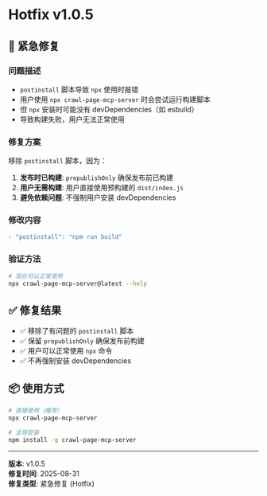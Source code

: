 # Hotfix v1.0.5

## 🚨 紧急修复

### 问题描述

- `postinstall` 脚本导致 `npx` 使用时报错
- 用户使用 `npx crawl-page-mcp-server` 时会尝试运行构建脚本
- 但 `npx` 安装时可能没有 devDependencies（如 esbuild）
- 导致构建失败，用户无法正常使用

### 修复方案

移除 `postinstall` 脚本，因为：

1. **发布时已构建**: `prepublishOnly` 确保发布前已构建
2. **用户无需构建**: 用户直接使用预构建的 `dist/index.js`
3. **避免依赖问题**: 不强制用户安装 devDependencies

### 修改内容

```diff
- "postinstall": "npm run build"
```

### 验证方法

```bash
# 现在可以正常使用
npx crawl-page-mcp-server@latest --help
```

## ✅ 修复结果

- ✅ 移除了有问题的 `postinstall` 脚本
- ✅ 保留 `prepublishOnly` 确保发布前构建
- ✅ 用户可以正常使用 `npx` 命令
- ✅ 不再强制安装 devDependencies

## 📦 使用方式

```bash
# 直接使用（推荐）
npx crawl-page-mcp-server

# 全局安装
npm install -g crawl-page-mcp-server
```

---

**版本**: v1.0.5  
**修复时间**: 2025-08-31  
**修复类型**: 紧急修复 (Hotfix)
